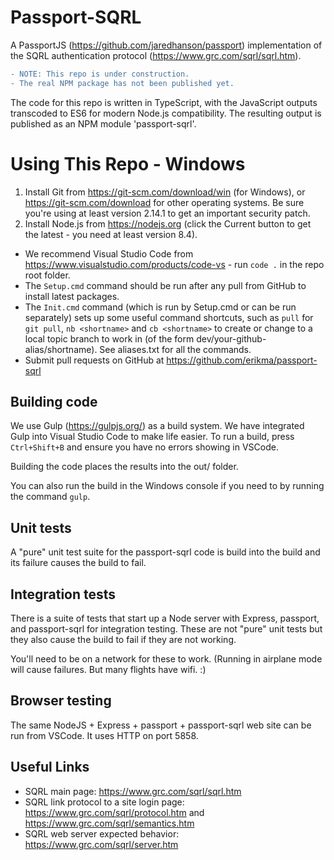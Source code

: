 # Passport-SQRL
A PassportJS (https://github.com/jaredhanson/passport) implementation of the SQRL authentication protocol (https://www.grc.com/sqrl/sqrl.htm).

```diff
- NOTE: This repo is under construction.
- The real NPM package has not been published yet.
```

The code for this repo is written in TypeScript, with the JavaScript outputs transcoded to ES6 for modern Node.js compatibility. The resulting output is published as an NPM module 'passport-sqrl'.

# Using This Repo - Windows

1. Install Git from https://git-scm.com/download/win (for Windows), or https://git-scm.com/download for other operating systems. Be sure you're using at least version 2.14.1 to get an important security patch.
1. Install Node.js from https://nodejs.org (click the Current button to get the latest - you need at least version 8.4).

* We recommend Visual Studio Code from https://www.visualstudio.com/products/code-vs - run `code .` in the repo root folder.
* The `Setup.cmd` command should be run after any pull from GitHub to install latest packages.
* The `Init.cmd` command (which is run by Setup.cmd or can be run separately) sets up some useful command shortcuts, such as `pull` for `git pull`, `nb <shortname>` and `cb <shortname>` to create or change to a local topic branch to work in (of the form dev/your-github-alias/shortname). See aliases.txt for all the commands.
* Submit pull requests on GitHub at https://github.com/erikma/passport-sqrl

## Building code
We use Gulp (https://gulpjs.org/) as a build system. We have integrated Gulp into Visual Studio Code to make life easier. To run a build, press `Ctrl+Shift+B` and ensure you have no errors showing in VSCode.

Building the code places the results into the out/ folder.

You can also run the build in the Windows console if you need to by running the command `gulp`.

## Unit tests
A "pure" unit test suite for the passport-sqrl code is build into the build and its failure causes the build to fail.

## Integration tests
There is a suite of tests that start up a Node server with Express, passport, and passport-sqrl for integration testing. These are not "pure" unit tests but they also cause the build to fail if they are not working.

You'll need to be on a network for these to work. (Running in airplane mode will cause failures. But many flights have wifi. :)

## Browser testing
The same NodeJS + Express + passport + passport-sqrl web site can be run from VSCode. It uses HTTP on port 5858.

## Useful Links

* SQRL main page: https://www.grc.com/sqrl/sqrl.htm
* SQRL link protocol to a site login page: https://www.grc.com/sqrl/protocol.htm and https://www.grc.com/sqrl/semantics.htm
* SQRL web server expected behavior: https://www.grc.com/sqrl/server.htm
